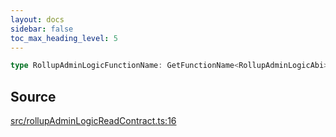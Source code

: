 ```yaml
---
layout: docs
sidebar: false
toc_max_heading_level: 5
---
```


```ts
type RollupAdminLogicFunctionName: GetFunctionName<RollupAdminLogicAbi>;
```

## Source

[src/rollupAdminLogicReadContract.ts:16](https://github.com/OffchainLabs/arbitrum-orbit-sdk/blob/9d5595a042e42f7d6b9af10a84816c98ea30f330/src/rollupAdminLogicReadContract.ts#L16)
